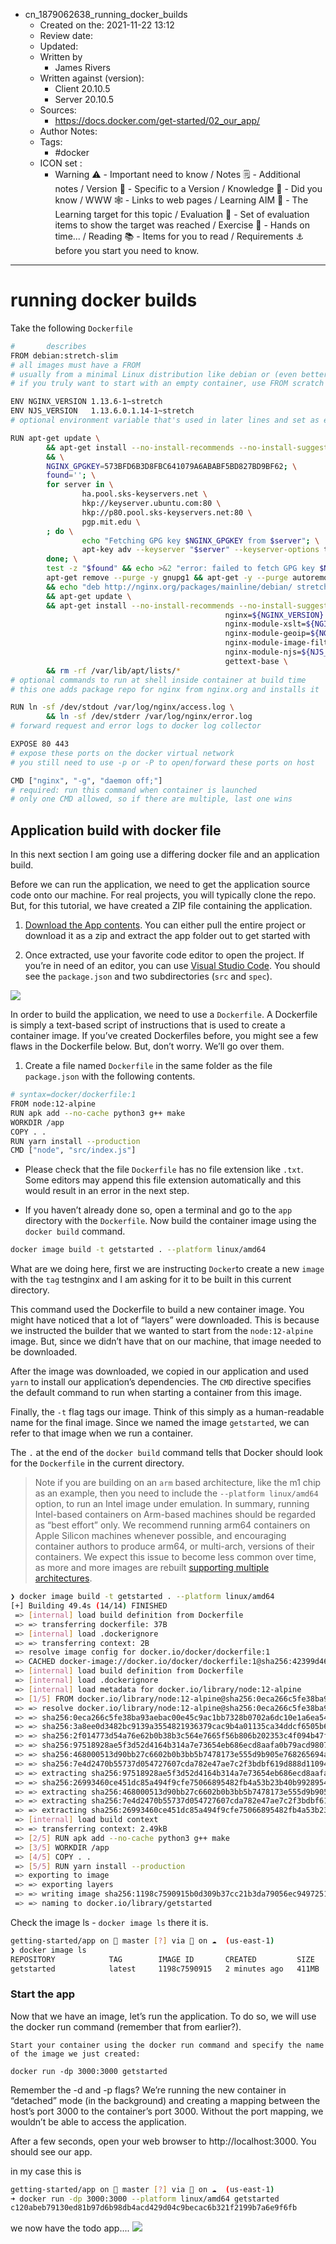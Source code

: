 - cn_1879062638_running_docker_builds
	- Created on the: 2021-11-22 13:12
	- Review date:
	- Updated:
	- Written by 
		- James Rivers
	- Written against (version):
		- Client 20.10.5
		- Server 20.10.5
	- Sources: 
		- https://docs.docker.com/get-started/02_our_app/
	- Author Notes: 
	- Tags: 
		- #docker 
	- ICON set : 
		- Warning ⚠️ - Important need to know / Notes 🗒 - Additional notes / Version 🌱 - Specific to a Version / Knowledge 🧠 - Did you know / WWW 🕸 - Links to web pages / Learning AIM 🎯 - The Learning target for this topic / Evaluation 🧪 - Set of evaluation items to show the target was reached / Exercise 🤸 - Hands on time... /  Reading 📚  - Items for you to read / Requirements ⚓ before you start you need to know.
---
# running docker builds 
Take the following `Dockerfile` 
```bash
#       describes
FROM debian:stretch-slim
# all images must have a FROM
# usually from a minimal Linux distribution like debian or (even better) alpine
# if you truly want to start with an empty container, use FROM scratch

ENV NGINX_VERSION 1.13.6-1~stretch
ENV NJS_VERSION   1.13.6.0.1.14-1~stretch
# optional environment variable that's used in later lines and set as envvar when container is running

RUN apt-get update \
        && apt-get install --no-install-recommends --no-install-suggests -y gnupg1 \
        && \
        NGINX_GPGKEY=573BFD6B3D8FBC641079A6ABABF5BD827BD9BF62; \
        found=''; \
        for server in \
                ha.pool.sks-keyservers.net \
                hkp://keyserver.ubuntu.com:80 \
                hkp://p80.pool.sks-keyservers.net:80 \
                pgp.mit.edu \
        ; do \
                echo "Fetching GPG key $NGINX_GPGKEY from $server"; \
                apt-key adv --keyserver "$server" --keyserver-options timeout=10 --recv-keys "$NGINX_GPGKEY" && found=yes && break; \
        done; \
        test -z "$found" && echo >&2 "error: failed to fetch GPG key $NGINX_GPGKEY" && exit 1; \
        apt-get remove --purge -y gnupg1 && apt-get -y --purge autoremove && rm -rf /var/lib/apt/lists/* \
        && echo "deb http://nginx.org/packages/mainline/debian/ stretch nginx" >> /etc/apt/sources.list \
        && apt-get update \
        && apt-get install --no-install-recommends --no-install-suggests -y \
                                                nginx=${NGINX_VERSION} \
                                                nginx-module-xslt=${NGINX_VERSION} \
                                                nginx-module-geoip=${NGINX_VERSION} \
                                                nginx-module-image-filter=${NGINX_VERSION} \
                                                nginx-module-njs=${NJS_VERSION} \
                                                gettext-base \
        && rm -rf /var/lib/apt/lists/*
# optional commands to run at shell inside container at build time
# this one adds package repo for nginx from nginx.org and installs it

RUN ln -sf /dev/stdout /var/log/nginx/access.log \
        && ln -sf /dev/stderr /var/log/nginx/error.log
# forward request and error logs to docker log collector

EXPOSE 80 443
# expose these ports on the docker virtual network
# you still need to use -p or -P to open/forward these ports on host

CMD ["nginx", "-g", "daemon off;"]
# required: run this command when container is launched
# only one CMD allowed, so if there are multiple, last one wins
```
## Application build with docker file

In this next section I am going use a differing docker file and an application build. 

Before we can run the application, we need to get the application source code onto our machine. For real projects, you will typically clone the repo. But, for this tutorial, we have created a ZIP file containing the application.

1.  [Download the App contents](https://github.com/docker/getting-started/tree/master/app). You can either pull the entire project or download it as a zip and extract the app folder out to get started with
    
2.  Once extracted, use your favorite code editor to open the project. If you’re in need of an editor, you can use [Visual Studio Code](https://code.visualstudio.com/). You should see the `package.json` and two subdirectories (`src` and `spec`).

![](../../attachments/Pasted%20image%2020211122134816.png)

In order to build the application, we need to use a `Dockerfile`. A Dockerfile is simply a text-based script of instructions that is used to create a container image. If you’ve created Dockerfiles before, you might see a few flaws in the Dockerfile below. But, don’t worry. We’ll go over them.

1.  Create a file named `Dockerfile` in the same folder as the file `package.json` with the following contents.


```bash
# syntax=docker/dockerfile:1
FROM node:12-alpine
RUN apk add --no-cache python3 g++ make
WORKDIR /app
COPY . .
RUN yarn install --production
CMD ["node", "src/index.js"]
```

-   Please check that the file `Dockerfile` has no file extension like `.txt`. Some editors may append this file extension automatically and this would result in an error in the next step.
    
-   If you haven’t already done so, open a terminal and go to the `app` directory with the `Dockerfile`. Now build the container image using the `docker build` command.


```bash
docker image build -t getstarted . --platform linux/amd64
```

What are we doing here, first we are instructing `Docker`to create a new `image` with the `tag` testnginx and I am asking for it to be built in this current directory. 

This command used the Dockerfile to build a new container image. You might have noticed that a lot of “layers” were downloaded. This is because we instructed the builder that we wanted to start from the `node:12-alpine` image. But, since we didn’t have that on our machine, that image needed to be downloaded.

After the image was downloaded, we copied in our application and used `yarn` to install our application’s dependencies. The `CMD` directive specifies the default command to run when starting a container from this image.

Finally, the `-t` flag tags our image. Think of this simply as a human-readable name for the final image. Since we named the image `getstarted`, we can refer to that image when we run a container.

The `.` at the end of the `docker build` command tells that Docker should look for the `Dockerfile` in the current directory.

> Note if you are building on an `arm` based architecture, like the m1 chip as an example, then you need to include the `--platform linux/amd64` option, to run an Intel image under emulation.
> In summary, running Intel-based containers on Arm-based machines should be regarded as “best effort” only. We recommend running arm64 containers on Apple Silicon machines whenever possible, and encouraging container authors to produce arm64, or multi-arch, versions of their containers. We expect this issue to become less common over time, as more and more images are rebuilt [supporting multiple architectures](https://www.docker.com/blog/multi-arch-build-and-images-the-simple-way/).

```bash
❯ docker image build -t getstarted . --platform linux/amd64
[+] Building 49.4s (14/14) FINISHED                                                                               
 => [internal] load build definition from Dockerfile                                                         0.0s
 => => transferring dockerfile: 37B                                                                          0.0s
 => [internal] load .dockerignore                                                                            0.0s
 => => transferring context: 2B                                                                              0.0s
 => resolve image config for docker.io/docker/dockerfile:1                                                   0.6s
 => CACHED docker-image://docker.io/docker/dockerfile:1@sha256:42399d4635eddd7a9b8a24be879d2f9a930d0ed040a6  0.0s
 => [internal] load build definition from Dockerfile                                                         0.0s
 => [internal] load .dockerignore                                                                            0.0s
 => [internal] load metadata for docker.io/library/node:12-alpine                                            0.9s
 => [1/5] FROM docker.io/library/node:12-alpine@sha256:0eca266c5fe38ba93aebac00e45c9ac1bb7328b0702a6dc10e1a  5.0s
 => => resolve docker.io/library/node:12-alpine@sha256:0eca266c5fe38ba93aebac00e45c9ac1bb7328b0702a6dc10e1a  0.0s
 => => sha256:0eca266c5fe38ba93aebac00e45c9ac1bb7328b0702a6dc10e1a6ea543d49301 1.43kB / 1.43kB               0.0s
 => => sha256:3a8ee0d3482bc9139a3554821936379cac9b4a01135ca34ddcf6505b6631ce12 1.16kB / 1.16kB               0.0s
 => => sha256:2f014773d54a76e62b0b38b3c564e7665f56b806b202353c4f094b47f4d8737b 6.53kB / 6.53kB               0.0s
 => => sha256:97518928ae5f3d52d4164b314a7e73654eb686ecd8aafa0b79acd980773a740d 2.82MB / 2.82MB               0.6s
 => => sha256:468000513d90bb27c6602b0b3bb5b7478173e555d9b905e768265694ad5c0192 24.77MB / 24.77MB             4.0s
 => => sha256:7e4d2470b55737d054727607cda782e47ae7c2f3bdbf619d888d110943bb9278 2.37MB / 2.37MB               1.2s
 => => extracting sha256:97518928ae5f3d52d4164b314a7e73654eb686ecd8aafa0b79acd980773a740d                    0.1s
 => => sha256:26993460ce451dc85a494f9cfe75066895482fb4a53b23b40b99289548e96cb4 449B / 449B                   0.7s
 => => extracting sha256:468000513d90bb27c6602b0b3bb5b7478173e555d9b905e768265694ad5c0192                    0.8s
 => => extracting sha256:7e4d2470b55737d054727607cda782e47ae7c2f3bdbf619d888d110943bb9278                    0.1s
 => => extracting sha256:26993460ce451dc85a494f9cfe75066895482fb4a53b23b40b99289548e96cb4                    0.0s
 => [internal] load build context                                                                            0.0s
 => => transferring context: 2.49kB                                                                          0.0s
 => [2/5] RUN apk add --no-cache python3 g++ make                                                           11.6s
 => [3/5] WORKDIR /app                                                                                       0.0s
 => [4/5] COPY . .                                                                                           0.0s
 => [5/5] RUN yarn install --production                                                                     30.0s
 => exporting to image                                                                                       1.0s
 => => exporting layers                                                                                      1.0s
 => => writing image sha256:1198c7590915b0d309b37cc21b3da79056ec94972511bb5b19c5db544e71b312                 0.0s
 => => naming to docker.io/library/getstarted                                                                0.0s
 ```
 
 Check the image ls - `docker image ls` there it is. 
 ```bash
 getting-started/app on  master [?] via  on ☁️  (us-east-1) 
❯ docker image ls
REPOSITORY            TAG        IMAGE ID       CREATED         SIZE
getstarted            latest     1198c7590915   2 minutes ago   411MB
```

### Start the app
Now that we have an image, let’s run the application. To do so, we will use the docker run command (remember that from earlier?).

    Start your container using the docker run command and specify the name of the image we just created:

 `docker run -dp 3000:3000 getstarted`

Remember the -d and -p flags? We’re running the new container in “detached” mode (in the background) and creating a mapping between the host’s port 3000 to the container’s port 3000. Without the port mapping, we wouldn’t be able to access the application.

After a few seconds, open your web browser to http://localhost:3000. You should see our app.

in my case this is 
```bash
getting-started/app on  master [?] via  on ☁️  (us-east-1) 
➜ docker run -dp 3000:3000 --platform linux/amd64 getstarted 
c120abeb79130ed81b97d6b98db4acd429d04c9becac6b321f2199b7a6e9f6fb
````

we now have the todo app.... 
![](../../attachments/Pasted%20image%2020211122141458.png)